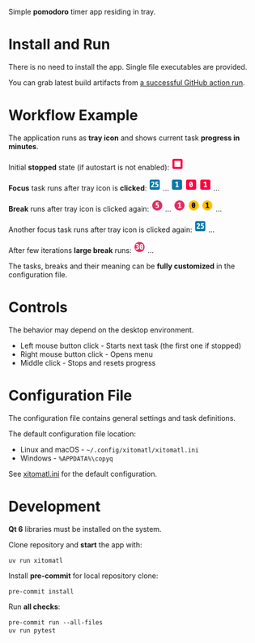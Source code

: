 Simple **pomodoro** timer app residing in tray.

# Install and Run

There is no need to install the app. Single file executables are provided.

You can grab latest build artifacts from [a successful GitHub action
run](https://github.com/hluk/xitomatl/actions?query=is%3Asuccess).

# Workflow Example

The application runs as **tray icon** and shows current task **progress in
minutes**.

Initial **stopped** state (if autostart is not enabled):
<img src="images/stopped.png" alt="stopped" width="24" height="24"/>

**Focus** task runs after tray icon is **clicked**:
<img src="images/focus25.png" alt="focus 25 minutes remaining" width="24" height="24"/>
…
<img src="images/focus1.png" alt="focus 1 minute remaining" width="24" height="24"/>
<img src="images/focus0.png" alt="focus 0 minutes remaining" width="24" height="24"/>
<img src="images/focus-1.png" alt="focus 1 minute overtime" width="24" height="24"/>
…

**Break** runs after tray icon is clicked again:
<img src="images/break5.png" alt="break 5 minutes remaining" width="24" height="24"/>
…
<img src="images/break1.png" alt="break 1 minute remaining" width="24" height="24"/>
<img src="images/break0.png" alt="break 0 minutes remaining" width="24" height="24"/>
<img src="images/break-1.png" alt="break 1 minute overtime" width="24" height="24"/>
…

Another focus task runs after tray icon is clicked again:
<img src="images/focus25.png" alt="focus 25 minutes remaining" width="24" height="24"/>
…

After few iterations **large break** runs:
<img src="images/break30.png" alt="break 30 minutes remaining" width="24" height="24"/>
…

The tasks, breaks and their meaning can be **fully customized** in the
configuration file.

# Controls

The behavior may depend on the desktop environment.

* Left mouse button click - Starts next task (the first one if stopped)
* Right mouse button click - Opens menu
* Middle click - Stops and resets progress

# Configuration File

The configuration file contains general settings and task definitions.

The default configuration file location:

* Linux and macOS - `~/.config/xitomatl/xitomatl.ini`
* Windows - `%APPDATA%\copyq`

See [xitomatl.ini](xitomatl.ini) for the default configuration.

# Development

**Qt 6** libraries must be installed on the system.

Clone repository and **start** the app with:

    uv run xitomatl

Install **pre-commit** for local repository clone:

    pre-commit install

Run **all checks**:

    pre-commit run --all-files
    uv run pytest
